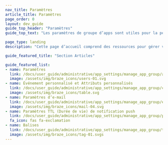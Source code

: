```yaml
---
nav_title: Paramètres
article_title: Paramètres
page_order: 0
layout: dev_guide
guide_top_header: "Paramètres"
guide_top_text: "Les paramètres de groupe d’apps sont utiles pour la personnalisation par groupe d’apps et la résolution des problèmes. Dans ces paramètres, vous pouvez ajuster des fonctionnalités telles que les paramètres d’e-mail, les événements et attributs client, les balises, les TTL (Durée de vie) de notification push, etc."

page_type: landing
description: "Cette page d’accueil comprend des ressources pour gérer vos groupes d’apps dans le tableau de bord de Braze, y compris les paramètres disponibles, les événements et attributs personnalisés, les paramètres d’e-mail, les balises, etc."

guide_featured_title: "Section Articles"

guide_featured_list:
- name: Paramètres
  link: /docs/user_guide/administrative/app_settings/manage_app_group/app_group_management/
  image: /assets/img/braze_icons/users-01.svg
- name: Événement personnalisé et Attributs personnalisés
  link: /docs/user_guide/administrative/app_settings/manage_app_group/custom_event_and_attribute_management/
  image: /assets/img/braze_icons/table.svg
- name: Paramètres d’e-mail
  link: /docs/user_guide/administrative/app_settings/manage_app_group/email_settings/
  image: /assets/img/braze_icons/mail-04.svg
- name: Paramètres TTL (Durée de vie) de notification push
  link: /docs/user_guide/administrative/app_settings/manage_app_group/push_ttl_settings/
  fa_icon: fas fa-exclamation
- name: Balises
  link: /docs/user_guide/administrative/app_settings/manage_app_group/tags/
  image: /assets/img/braze_icons/tag-01.svgs
---
```

